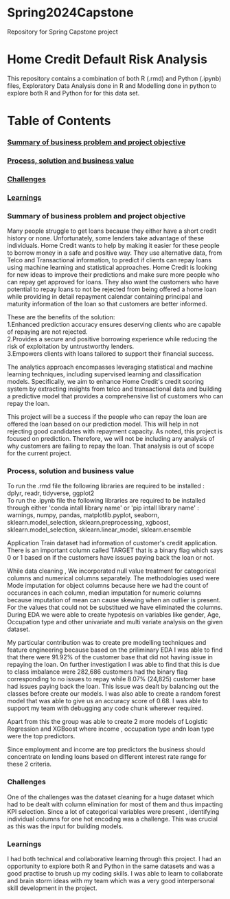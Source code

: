 # Spring2024Capstone
Repository for Spring Capstone project

# **Home Credit Default Risk Analysis** </br>
This repository contains a combination of both R (.rmd) and Python (.ipynb) files, Exploratory Data Analysis done in R and Modelling done in python to explore both R and Python for for this data set.
 
# **Table of Contents**
### [Summary of business problem and project objective](#summary-of-business-problem-and-project-objective) </br>
### [Process, solution and business value](#process-and-solution) </br>
### [Challenges](#challenges) </br>
### [Learnings](#learnings)



### Summary of business problem and project objective
Many people struggle to get loans because they either have a short credit history or none. Unfortunately, some lenders take advantage of these individuals. Home Credit wants to help by making it easier for these people to borrow money in a safe and positive way. They use alternative data, from Telco and Transactional information, to predict if clients can repay loans using machine learning and statistical approaches. Home Credit is looking for new ideas to improve their predictions and make sure more people who can repay get approved for loans. They also want the customers who have potential to repay loans to not be rejected from being offered a home loan while providing in detail repayment calendar containing principal and maturity information of the loan so that customers are better informed.

These are the benefits of the solution: </br>
1.Enhanced prediction accuracy ensures deserving clients who are capable of repaying are not rejected. </br>
2.Provides a secure and positive borrowing experience while reducing the risk of exploitation by untrustworthy lenders. </br>
3.Empowers clients with loans tailored to support their financial success.

The analytics approach encompasses leveraging statistical and machine learning techniques, including supervised learning and classification models. Specifically, we aim to enhance Home Credit's credit scoring system by extracting insights from telco and transactional data and building a predictive model that provides a comprehensive list of customers who can repay the loan.

This project will be a success if the people who can repay the loan are offered the loan based on our prediction model. This will help in not rejecting good candidates with repayment capacity. As noted, this project is focused on prediction. Therefore, we will not be including any analysis of why customers are failing to repay the loan. That analysis is out of scope for the current project.

### Process, solution and business value
To run the .rmd file the following libraries are required to be installed : </br>
dplyr, readr, tidyverse, ggplot2 </br>
To run the .ipynb file the following libraries are required to be installed through either 'conda intall library name' or 'pip intall library name' : </br>
warnings, numpy, pandas, matplotlib.pyplot, seaborn, sklearn.model_selection, sklearn.preprocessing, xgboost, sklearn.model_selection, sklearn.linear_model, sklearn.ensemble </br>

Application Train dataset had information of customer's credit application. There is an important column called TARGET that is a binary flag which says 0 or 1 based on if the customers have issues paying back the loan or not. </br>

While data cleaning , We incorporated null value treatment for categorical columns and numerical columns separately. The methodologies used were Mode imputation for object columns because here we had the count of occurances in each column, median imputation for numeric columns because imputation of mean can cause skewing when an outlier is present. For the values that could not be substitued we have eliminated the columns.
During EDA we were able to create hypotesis on variables like gender, Age, Occupation type and other univariate and multi variate analysis on the given dataset. </br>

My particular contribution was to create pre modelling techniques and feature engineering because based on the priliminary EDA I was able to find that there were 91.92% of the customer base that did not having issue in repaying the loan. On further investigation I was able to find that this is due to class imbalance were 282,686 customers had the binary flag corresponding to no issues to repay while 8.07% (24,825) customer base had issues paying back the loan. This issue was dealt by balancing out the classes before create our models. I was also able to create a random forest model that was able to give us an accuracy score of 0.68. I was able to support my team with debugging any code chunk wherever required. </br>

Apart from this the group was able to create 2 more models of Logistic Regression and XGBoost where income , occupation type andn loan type were the top predictors. </br>

Since employment and income are top predictors the business should concentrate on lending loans based on different interest rate range for these 2 criteria. </br>

### Challenges

One of the challenges was the dataset cleaning for a huge dataset which had to be dealt with column elimination for most of them and thus impacting KPI selection. Since a lot of categorical variables were present , identifying individual columns for one hot encoding was a challenge. This was crucial as this was the input for building models.

### Learnings

I had both technical and collaborative learning through this project. I had an opportunity to explore both R and Python in the same datasets and was a good practise to brush up my coding skills. I was able to learn to collaborate and brain storm ideas with my team which was a very good interpersonal skill development in the project.

